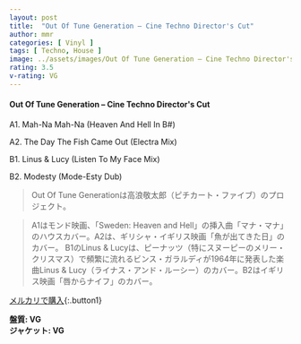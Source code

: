```yaml
---
layout: post
title:  "Out Of Tune Generation – Cine Techno Director's Cut"
author: mmr
categories: [ Vinyl ]
tags: [ Techno, House ]
image: ../assets/images/Out Of Tune Generation – Cine Techno Director's Cut.jpg
rating: 3.5
v-rating: VG
---
```


#### Out Of Tune Generation – Cine Techno Director's Cut

A1. Mah-Na Mah-Na (Heaven And Hell In B#)

A2. The Day The Fish Came Out (Electra Mix)

B1. Linus & Lucy (Listen To My Face Mix)

B2. Modesty (Mode-Esty Dub)

> Out Of Tune Generationは高浪敬太郎（ピチカート・ファイブ）のプロジェクト。

> A1はモンド映画、「Sweden: Heaven and Hell」の挿入曲「マナ・マナ」のハウスカバー。A2は、ギリシャ・イギリス映画「魚が出てきた日」のカバー。
B1のLinus & Lucyは、ピーナッツ（特にスヌーピーのメリー・クリスマス）で頻繁に流れるビンス・ガラルディが1964年に発表した楽曲Linus & Lucy（ライナス・アンド・ルーシー）のカバー。B2はイギリス映画「唇からナイフ」のカバー。

[メルカリで購入](https://jp.mercari.com/item/m61860876108){:.button1}

<div class="mt-4 mb-4 d-flex align-items-center">
<strong class="mr-1">盤質: VG</strong>
</div>
<div class="mt-4 mb-4 d-flex align-items-center">
<strong class="mr-1">ジャケット: VG</strong>
</div>
